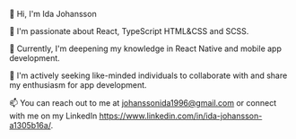 👋 Hi, I'm Ida Johansson

👀 I'm passionate about React, TypeScript HTML&CSS and SCSS.

🌱 Currently, I'm deepening my knowledge in React Native and mobile app development.

💞️ I'm actively seeking like-minded individuals to collaborate with and share my enthusiasm for app development.

📫 You can reach out to me at johanssonida1996@gmail.com or connect with me on my LinkedIn https://www.linkedin.com/in/ida-johansson-a1305b16a/.

<!---
johanssonida1996/johanssonida1996 is a ✨ special ✨ repository because its `README.md` (this file) appears on your GitHub profile.
You can click the Preview link to take a look at your changes.
--->
